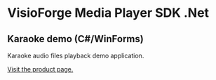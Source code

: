 ﻿# VisioForge Media Player SDK .Net

## Karaoke demo (C#/WinForms)

Karaoke audio files playback demo application.

[Visit the product page.](https://www.visioforge.com/media-player-sdk-net)